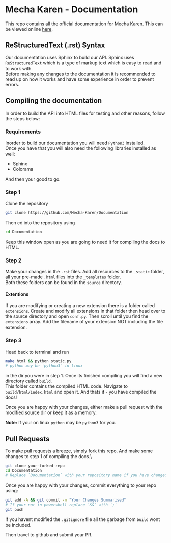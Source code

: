 # Mecha Karen - Documentation
This repo contains all the official documentation for Mecha Karen. This can be viewed online [here](https://docs.mechakaren.xyz).

## ReStructuredText (.rst) Syntax
Our documentation uses Sphinx to build our API. Sphinx uses `ReStructuredText` which is a type of markup text which is easy to read and to work with.\
Before making any changes to the documentation it is recommended to read up on how it works and have some experience in order to prevent errors.

## Compiling the documentation
In order to build the API into HTML files for testing and other reasons, follow the steps below:

### Requirements
Inorder to build our documentation you will need `Python3` installed.\
Once you have that you will also need the following libraries installed as well:

* Sphinx
* Colorama

And then your good to go.


### Step 1
Clone the repository
```sh
git clone https://github.com/Mecha-Karen/Documentation
```
Then cd into the repository using
```sh
cd Documentation
```
Keep this window open as you are going to need it for compiling the docs to HTML.

### Step 2
Make your changes in the `.rst` files. Add all resources to the `_static` folder, all your pre-made `.html` files into the `_templates` folder.\
Both these folders can be found in the `source` directory.

#### Extentions
If you are modifying or creating a new extension there is a folder called `extensions`. Create and modify all extensions in that folder then head over to the source directory and open
`conf.py`. Then scroll until you find the `extensions` array. Add the filename of your extension NOT including the file extension.

### Step 3
Head back to terminal and run 
```sh
make html && python static.py
# python may be `python3` in linux
``` 
in the dir you were in step 1. Once its finished compiling you will find a new directory called `build`.\
This folder contains the compiled HTML code. Navigate to `build/html/index.html` and open it. And thats it - you have compiled the docs!

Once you are happy with your changes, either make a pull request with the modified source dir or keep it as a memory.

**Note:** If your on linux `python` may be `python3` for you.

## Pull Requests
To make pull requests a breeze, simply fork this repo. And make some changes to step 1 of compiling the docs.\
```sh
git clone your-forked-repo
cd Documentation
# Replace `Documentation` with your repository name if you have changed it
```

Once you are happy with your changes, commit everything to your repo using:
```sh
git add -A && git commit -m "Your Changes Summarised"
# If your not in powershell replace `&&` with `;`
git push
```
If you havent modified the `.gitignore` file all the garbage from `build` wont be included.

Then travel to github and submit your PR.
